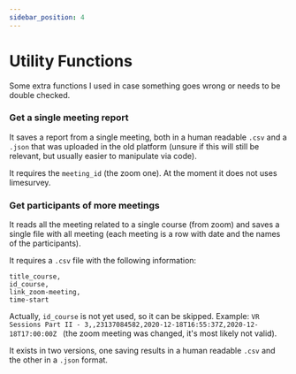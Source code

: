 ```yaml
---
sidebar_position: 4
---
```


# Utility Functions

Some extra functions I used in case something goes wrong or needs to be double checked.

### Get a single meeting report

It saves a report from a single meeting, both in a human readable `.csv` and a `.json` that was uploaded in the old platform (unsure if this will still be relevant, but usually easier to manipulate via code).

It requires the `meeting_id` (the zoom one). At the moment it does not uses limesurvey.

### Get participants of more meetings

It reads all the meeting related to a single course (from zoom) and saves a single file with all meeting (each meeting is a row with date and the names of the participants).

It requires a `.csv` file with the following information:
```
title_course,
id_course,
link_zoom-meeting,
time-start
```
Actually, `id_course` is not yet used, so it can be skipped. Example: `VR Sessions Part II - 3,,23137084582,2020-12-18T16:55:37Z,2020-12-18T17:00:00Z
` (the zoom meeting was changed, it's most likely not valid).

It exists in two versions, one saving results in a human readable `.csv` and the other in a `.json` format.
